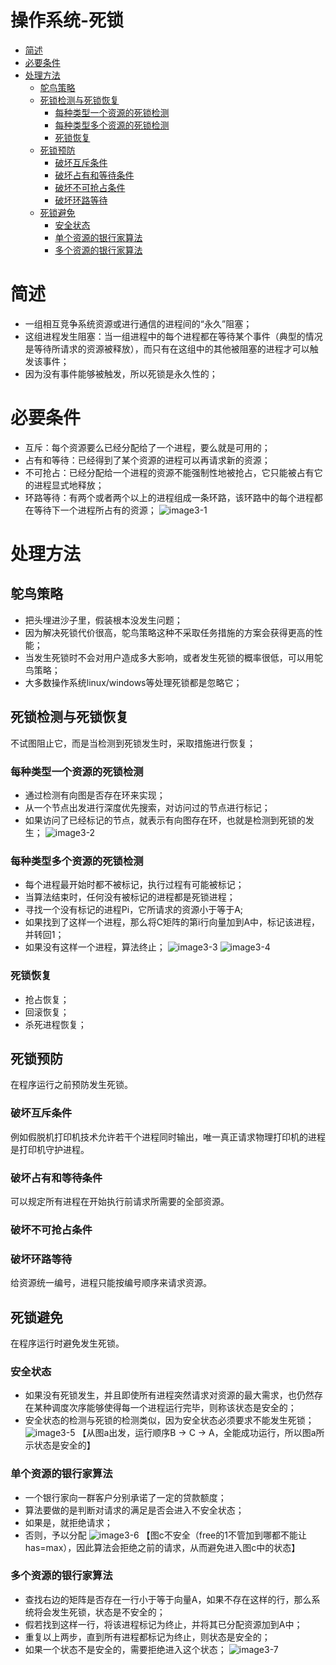 # 操作系统-死锁
* [简述](#简述)     
* [必要条件](#必要条件)     
* [处理方法](#处理方法)     
  * [鸵鸟策略](#鸵鸟策略)     
  * [死锁检测与死锁恢复](#死锁检测与死锁恢复)     
    * [每种类型一个资源的死锁检测](#每种类型一个资源的死锁检测)     
    * [每种类型多个资源的死锁检测](#每种类型多个资源的死锁检测)     
    * [死锁恢复](#死锁恢复)     
  * [死锁预防](#死锁预防)     
    * [破坏互斥条件](#破坏互斥条件)     
    * [破坏占有和等待条件](#破坏占有和等待条件)     
    * [破坏不可抢占条件](#破坏不可抢占条件)     
    * [破坏环路等待](#破坏环路等待)     
  * [死锁避免](#死锁避免)     
    * [安全状态](#安全状态)     
    * [单个资源的银行家算法](#单个资源的银行家算法)     
    * [多个资源的银行家算法](#多个资源的银行家算法)     



# 简述
* 一组相互竞争系统资源或进行通信的进程间的“永久”阻塞；
* 这组进程发生阻塞：当一组进程中的每个进程都在等待某个事件（典型的情况是等待所请求的资源被释放），而只有在这组中的其他被阻塞的进程才可以触发该事件；
* 因为没有事件能够被触发，所以死锁是永久性的；

# 必要条件
* 互斥：每个资源要么已经分配给了一个进程，要么就是可用的；
* 占有和等待：已经得到了某个资源的进程可以再请求新的资源；
* 不可抢占：已经分配给一个进程的资源不能强制性地被抢占，它只能被占有它的进程显式地释放；
* 环路等待：有两个或者两个以上的进程组成一条环路，该环路中的每个进程都在等待下一个进程所占有的资源；
![image3-1](https://github.com/iii17-grace/Computer_Science/blob/master/%E6%93%8D%E4%BD%9C%E7%B3%BB%E7%BB%9F/image3-1.png)

# 处理方法
## 鸵鸟策略
* 把头埋进沙子里，假装根本没发生问题；
* 因为解决死锁代价很高，鸵鸟策略这种不采取任务措施的方案会获得更高的性能；
* 当发生死锁时不会对用户造成多大影响，或者发生死锁的概率很低，可以用鸵鸟策略；
* 大多数操作系统linux/windows等处理死锁都是忽略它；

## 死锁检测与死锁恢复
不试图阻止它，而是当检测到死锁发生时，采取措施进行恢复；
### 每种类型一个资源的死锁检测
* 通过检测有向图是否存在环来实现；
* 从一个节点出发进行深度优先搜索，对访问过的节点进行标记；
* 如果访问了已经标记的节点，就表示有向图存在环，也就是检测到死锁的发生；
![image3-2](https://github.com/iii17-grace/Computer_Science/blob/master/%E6%93%8D%E4%BD%9C%E7%B3%BB%E7%BB%9F/image3-2.png)

### 每种类型多个资源的死锁检测
* 每个进程最开始时都不被标记，执行过程有可能被标记；
* 当算法结束时，任何没有被标记的进程都是死锁进程；
* 寻找一个没有标记的进程Pi，它所请求的资源小于等于A;
* 如果找到了这样一个进程，那么将C矩阵的第i行向量加到A中，标记该进程，并转回1；
* 如果没有这样一个进程，算法终止；
![image3-3](https://github.com/iii17-grace/Computer_Science/blob/master/%E6%93%8D%E4%BD%9C%E7%B3%BB%E7%BB%9F/image3-3.png)
![image3-4](https://github.com/iii17-grace/Computer_Science/blob/master/%E6%93%8D%E4%BD%9C%E7%B3%BB%E7%BB%9F/image3-4.JPG)

### 死锁恢复
* 抢占恢复；
* 回滚恢复；
* 杀死进程恢复；

## 死锁预防
在程序运行之前预防发生死锁。
### 破坏互斥条件
例如假脱机打印机技术允许若干个进程同时输出，唯一真正请求物理打印机的进程是打印机守护进程。

### 破坏占有和等待条件
可以规定所有进程在开始执行前请求所需要的全部资源。

### 破坏不可抢占条件

### 破坏环路等待
给资源统一编号，进程只能按编号顺序来请求资源。

## 死锁避免
在程序运行时避免发生死锁。
### 安全状态
* 如果没有死锁发生，并且即使所有进程突然请求对资源的最大需求，也仍然存在某种调度次序能够使得每一个进程运行完毕，则称该状态是安全的；
* 安全状态的检测与死锁的检测类似，因为安全状态必须要求不能发生死锁；
![image3-5](https://github.com/iii17-grace/Computer_Science/blob/master/%E6%93%8D%E4%BD%9C%E7%B3%BB%E7%BB%9F/image3-5.png)
【从图a出发，运行顺序B -> C -> A，全能成功运行，所以图a所示状态是安全的】

### 单个资源的银行家算法
* 一个银行家向一群客户分别承诺了一定的贷款额度；
* 算法要做的是判断对请求的满足是否会进入不安全状态；
* 如果是，就拒绝请求；
* 否则，予以分配
![image3-6](https://github.com/iii17-grace/Computer_Science/blob/master/%E6%93%8D%E4%BD%9C%E7%B3%BB%E7%BB%9F/image3-6.png)
【图c不安全（free的1不管加到哪都不能让has=max），因此算法会拒绝之前的请求，从而避免进入图c中的状态】

### 多个资源的银行家算法
* 查找右边的矩阵是否存在一行小于等于向量A，如果不存在这样的行，那么系统将会发生死锁，状态是不安全的；
* 假若找到这样一行，将该进程标记为终止，并将其已分配资源加到A中；
* 重复以上两步，直到所有进程都标记为终止，则状态是安全的；
* 如果一个状态不是安全的，需要拒绝进入这个状态；
![image3-7](https://github.com/iii17-grace/Computer_Science/blob/master/%E6%93%8D%E4%BD%9C%E7%B3%BB%E7%BB%9F/image3-7.JPG)




